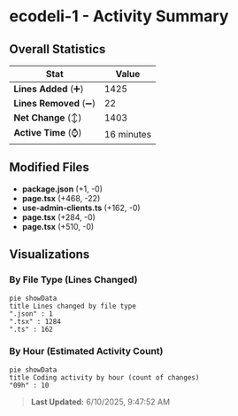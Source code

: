 # ecodeli-1 - Activity Summary 

## Overall Statistics

| Stat                   | Value                                                             |
| ---------------------- | ----------------------------------------------------------------- |
| **Lines Added** (➕)   | 1425                                          |
| **Lines Removed** (➖) | 22                                        |
| **Net Change** (↕)    | 1403                |
| **Active Time** (⌚)   | 16 minutes |


## Modified Files
- **package.json** (+1, -0)
- **page.tsx** (+468, -22)
- **use-admin-clients.ts** (+162, -0)
- **page.tsx** (+284, -0)
- **page.tsx** (+510, -0)

## Visualizations

### By File Type (Lines Changed)

```mermaid
pie showData
title Lines changed by file type
".json" : 1
".tsx" : 1284
".ts" : 162
```

### By Hour (Estimated Activity Count)

```mermaid
pie showData
title Coding activity by hour (count of changes)
"09h" : 10
```


> **Last Updated:** 6/10/2025, 9:47:52 AM